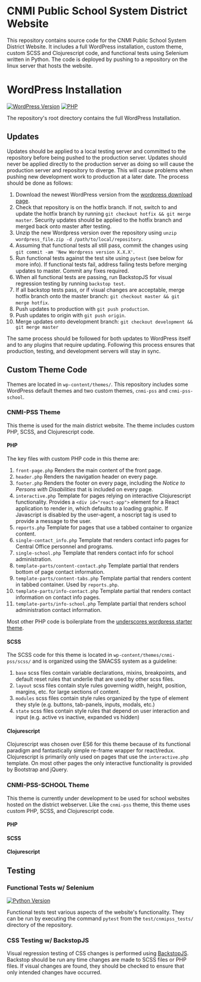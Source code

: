 # CNMI Public School System District Website

This repository contains source code for the CNMI Public School System District Website.  It includes a full WordPress installation, custom theme, custom SCSS and Clojurescript code, and functional tests using Selenium written in Python.  The code is deployed by pushing to a repository on the linux server that hosts the website.

# WordPress Installation

[![WordPress Version](https://img.shields.io/badge/WordPress-4.9.1-blue.svg?style=flat-square)](https://shields.io/) [![PHP](https://img.shields.io/badge/PHP-%3E%3D7.0.22-green.svg?style=flat-square)](https://shields.io/) 

The repository's root directory contains the full WordPress Installation.

## Updates

Updates should be applied to a local testing server and committed to the repository before being pushed to the production server.  Updates should never be applied directly to the production server as doing so will cause the production server and repository to diverge.  This will cause problems when pushing new development work to production at a later date.  The process should be done as follows:

1. Download the newest WordPress version from the [wordpress download page](https://wordpress.org/download/).
2. Check that repository is on the hotfix branch.  If not, switch to and update the hotfix branch by running `git checkout hotfix && git merge master`.  Security updates should be applied to the hotfix branch and merged back onto master after testing.
2. Unzip the new Wordpress version over the repository using `unzip wordpress_file.zip -d /path/to/local/repository`.
4. Assuming that functional tests all still pass, commit the changes using `git commit -am 'New Wordpress version X.X.X'`.
3. Run functional tests against the test site using `pytest` (see below for more info).  If functional tests fail, address failing tests before merging updates to master.  Commit any fixes required.
4. When all functional tests are passing, run BackstopJS for visual regression testing by running `backstop test`.
5. If all backstop tests pass, or if visual changes are acceptable, merge hotfix branch onto the master branch: `git checkout master && git merge hotfix`.
5. Push updates to production with `git push production`.
6. Push updates to origin with `git push origin`.
7. Merge updates onto development branch: `git checkout development && git merge master`

The same process should be followed for both updates to WordPress itself and to any plugins that require updating.  Following this process ensures that production, testing, and development servers will stay in sync.

## Custom Theme Code

Themes are located in `wp-content/themes/`.  This repository includes some WordPress default themes and two custom themes, `cnmi-pss` and `cnmi-pss-school`.

### CNMI-PSS Theme

This theme is used for the main district website.  The theme includes custom PHP, SCSS, and Clojurescript code.

#### PHP

The key files with custom PHP code in this theme are:

1. `front-page.php` Renders the main content of the front page. 
2. `header.php`  Renders the navigation header on every page.
3. `footer.php` Renders the footer on every page, including the *Notice to Persons with Disabilities* that is included on every page.
4. `interactive.php` Template for pages relying on interactive Clojurescript functionality.  Provides a `<div id="react-app">` element for a React application to render in, which defaults to a loading graphic.  If Javascript is disabled by the user-agent, a noscript tag is used to provide a message to the user.
5. `reports.php` Template for pages that use a tabbed container to organize content.
6. `single-contact_info.php` Template that renders contact info pages for Central Office personnel and programs.
7. `single-school.php` Template that renders contact info for school administration.
8. `template-parts/content-contact.php` Template partial that renders bottom of page contact information.
9. `template-parts/content-tabs.php` Template partial that renders content in tabbed container.  Used by `reports.php`.
10. `template-parts/info-contact.php` Template partial that renders contact information on contact info pages.
11. `template-parts/info-school.php` Template partial that renders school administration contact information.

Most other PHP code is boilerplate from the [underscores wordpress starter theme](https://underscores.me/).

#### SCSS

The SCSS code for this theme is located in `wp-content/themes/cnmi-pss/scss/` and is organized using the SMACSS system as a guideline:

1. `base` scss files contain variable declarations, mixins, breakpoints, and default reset rules that underlie that are used by other scss files.
2. `layout` scss files contain style rules governing width, height, position, margins, etc. for large sections of content.
3. `modules` scss files contain style rules organized by the type of element they style (e.g. buttons, tab-panels, inputs, modals, etc.)
4. `state` scss files contain style rules that depend on user interaction and input (e.g. active vs inactive, expanded vs hidden)

#### Clojurescript

Clojurescript was chosen over ES6 for this theme because of its functional paradigm and fantastically simple re-frame wrapper for react/redux.  Clojurescript is primarily only used on pages that use the `interactive.php` template.  On most other pages the only interactive functionality is provided by Bootstrap and jQuery.

### CNMI-PSS-SCHOOL Theme

This theme is currently under development to be used for school websites hosted on the district webserver.  Like the `cnmi-pss` theme, this theme uses custom PHP, SCSS, and Clojurescript code.

#### PHP

#### SCSS

#### Clojurescript

## Testing

### Functional Tests w/ Selenium

[![Python Version](https://img.shields.io/badge/Python-3.6-blue.svg?style=flat-square)](https://shields.io/) 

Functional tests test various aspects of the website's functionality.  They can be run by executing the command `pytest` from the `test/cnmipss_tests/` directory of the repository.

### CSS Testing w/ BackstopJS

Visual regression testing of CSS changes is performed using [BackstopJS](https://github.com/garris/BackstopJS).  Backstop should be run any time changes are made to SCSS files or PHP files.  If visual changes are found, they should be checked to ensure that only intended changes have occurred.